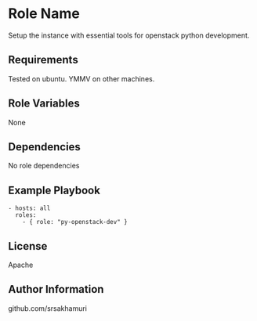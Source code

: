 Role Name
========

Setup the instance with essential tools for openstack python development.

Requirements
------------

Tested on ubuntu. YMMV on other machines.

Role Variables
--------------

None

Dependencies
------------

No role dependencies

Example Playbook
-------------------------

    - hosts: all
      roles:
        - { role: "py-openstack-dev" }

License
-------

Apache

Author Information
------------------

github.com/srsakhamuri
